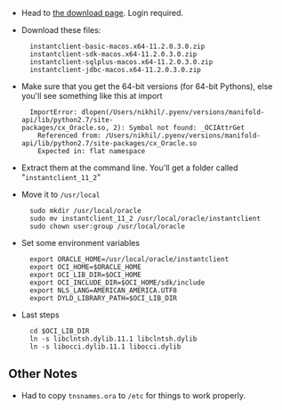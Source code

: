 * Head to [the download page](http://www.oracle.com/technetwork/topics/intel-macsoft-096467.html). 
    Login required.
* Download these files:

        instantclient-basic-macos.x64-11.2.0.3.0.zip  
        instantclient-sdk-macos.x64-11.2.0.3.0.zip  
        instantclient-sqlplus-macos.x64-11.2.0.3.0.zip  
        instantclient-jdbc-macos.x64-11.2.0.3.0.zip

* Make sure that you get the 64-bit versions (for 64-bit Pythons),
    else you'll see something like this at import

        ImportError: dlopen(/Users/nikhil/.pyenv/versions/manifold-api/lib/python2.7/site-packages/cx_Oracle.so, 2): Symbol not found: _OCIAttrGet  
          Referenced from: /Users/nikhil/.pyenv/versions/manifold-api/lib/python2.7/site-packages/cx_Oracle.so  
          Expected in: flat namespace

* Extract them at the command line. You'll get a folder 
    called "`instantclient_11_2`"

* Move it to `/usr/local`

        sudo mkdir /usr/local/oracle  
        sudo mv instantclient_11_2 /usr/local/oracle/instantclient  
        sudo chown user:group /usr/local/oracle

* Set some environment variables

        export ORACLE_HOME=/usr/local/oracle/instantclient  
        export OCI_HOME=$ORACLE_HOME  
        export OCI_LIB_DIR=$OCI_HOME  
        export OCI_INCLUDE_DIR=$OCI_HOME/sdk/include  
        export NLS_LANG=AMERICAN_AMERICA.UTF8  
        export DYLD_LIBRARY_PATH=$OCI_LIB_DIR

* Last steps

        cd $OCI_LIB_DIR  
        ln -s libclntsh.dylib.11.1 libclntsh.dylib  
        ln -s libocci.dylib.11.1 libocci.dylib

Other Notes
-----------

* Had to copy `tnsnames.ora` to `/etc` for things to work properly.
